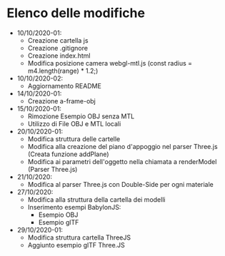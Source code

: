 # Elenco delle modifiche
- 10/10/2020-01:
  - Creazione cartella js
  - Creazione .gitignore
  - Creazione index.html
  - Modifica posizione camera webgl-mtl.js (const radius = m4.length(range) * 1.2;)
- 10/10/2020-02:
  - Aggiornamento README
- 14/10/2020-01:
  - Creazione a-frame-obj
- 15/10/2020-01:
  - Rimozione Esempio OBJ senza MTL
  - Utilizzo di File OBJ e MTL locali
- 20/10/2020-01:
  - Modifica struttura delle cartelle
  - Modifica alla creazione del piano d'appoggio nel parser Three.js (Creata funzione addPlane)
  - Modifica ai parametri dell'oggetto nella chiamata a renderModel (Parser Three.js)
- 21/10/2020:
  - Modifica al parser Three.js con Double-Side per ogni materiale
- 27/10/2020:
  - Modifica alla struttura della cartella dei modelli
  - Inserimento esempi BabylonJS:
    - Esempio OBJ
    - Esempio glTF
- 29/10/2020-01:
  - Modifica struttura cartella ThreeJS
  - Aggiunto esempio glTF Three.JS
